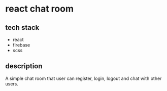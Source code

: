# react chat room
## tech stack
- react
- firebase
- scss

## description
A simple chat room that user can register, login, logout and chat with other users.

